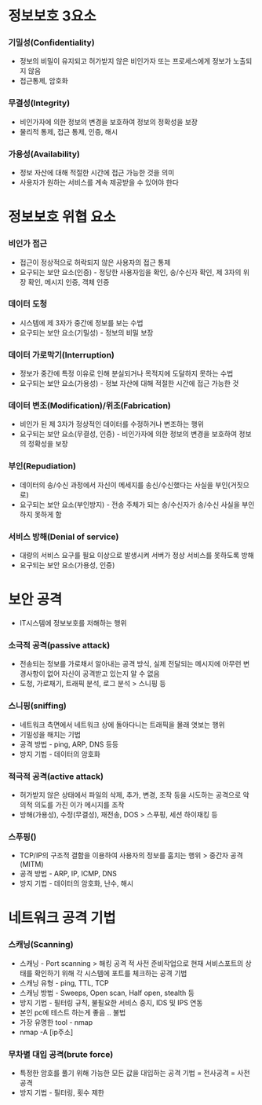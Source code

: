 # 정보보호 3요소
### 기밀성(Confidentiality)
* 정보의 비밀이 유지되고 허가받지 않은 비인가자 또는 프로세스에게 정보가 노출되지 않음
* 접근통제, 암호화
### 무결성(Integrity)
* 비인가자에 의한 정보의 변경을 보호하여 정보의 정확성을 보장
* 물리적 통제, 접근 통제, 인증, 해시
### 가용성(Availability)
* 정보 자산에 대해 적절한 시간에 접근 가능한 것을 의미
* 사용자가 원하는 서비스를 계속 제공받을 수 있어야 한다 

# 정보보호 위협 요소
### 비인가 접근
* 접근이 정상적으로 허락되지 않은 사용자의 접근 통제
* 요구되는 보안 요소(인증) - 정당한 사용자임을 확인, 송/수신자 확인, 제 3자의 위장 확인, 메시지 인증, 객체 인증
### 데이터 도청
* 시스템에 제 3자가 중간에 정보를 보는 수법
* 요구되는 보안 요소(기밀성) - 정보의 비밀 보장
### 데이터 가로막기(Interruption)
* 정보가 중간에 특정 이유로 인해 분실되거나 목적지에 도달하지 못하는 수법
* 요구되는 보안 요소(가용성) - 정보 자산에 대해 적절한 시간에 접근 가능한 것
### 데이터 변조(Modification)/위조(Fabrication)
* 비인가 된 제 3자가 정상적인 데이터를 수정하거나 변조하는 행위
* 요구되는 보안 요소(무결성, 인증) - 비인가자에 의한 정보의 변경을 보호하여 정보의 정확성을 보장
### 부인(Repudiation)
* 데이터의 송/수신 과정에서 자신이 메세지를 송신/수신했다는 사실을 부인(거짓으로)
* 요구되는 보안 요소(부인방지) - 전송 주체가 되는 송/수신자가 송/수신 사실을 부인하지 못하게 함
### 서비스 방해(Denial of service)
* 대량의 서비스 요구를 필요 이상으로 발생시켜 서버가 정상 서비스를 못하도록 방해
* 요구되는 보안 요소(가용성, 인증)

# 보안 공격
* IT시스템에 정보보호를 저해하는 행위
### 소극적 공격(passive attack)
* 전송되는 정보를 가로채서 알아내는 공격 방식, 실제 전달되는 메시지에 아무런 변경사항이 없어 자신이 공격받고 있는지 알 수 없음
* 도청, 가로채기, 트래픽 분석, 로그 분석 > 스니핑 등
### 스니핑(sniffing)
* 네트워크 측면에서 네트워크 상에 돌아다니는 트래픽을 몰래 엿보는 행위
* 기밀성을 해치는 기법
* 공격 방법 - ping, ARP, DNS 등등
* 방지 기법 - 데이터의 암호화
### 적극적 공격(active attack)
* 허가받지 않은 상태에서 파일의 삭제, 추가, 변경, 조작 등을 시도하는 공격으로 악의적 의도를 가진 이가 메시지를 조작
* 방해(가용성), 수정(무결성), 재전송, DOS > 스푸핑, 세션 하이재킹 등
### 스푸핑()
* TCP/IP의 구조적 결함을 이용하여 사용자의 정보를 훔치는 행위 > 중간자 공격(MITM)
* 공격 방법 - ARP, IP, ICMP, DNS
* 방지 기법 - 데이터의 암호화, 난수, 해시
# 네트워크 공격 기법
### 스캐닝(Scanning)
* 스캐닝 - Port scanning > 해킹 공격 적 사전 준비작업으로 현재 서비스포트의 상태를 확인하기 위해 각 시스템에 포트를 체크하는 공격 기법
* 스캐닝 유형 - ping, TTL, TCP
* 스캐닝 방법 - Sweeps, Open scan, Half open, stealth 등
* 방지 기법 - 필터링 규칙, 불필요한 서비스 중지, IDS 및 IPS 연동
* 본인 pc에 테스트 하는게 좋음 .. 불법 
* 가장 유명한 tool - nmap
* nmap -A [ip주소]
### 무차별 대입 공격(brute force)
* 특정한 암호를 풀기 위해 가능한 모든 값을 대입하는 공격 기법 = 전사공격 = 사전공격
* 방지 기법 - 필터링, 횟수 제한
### 
